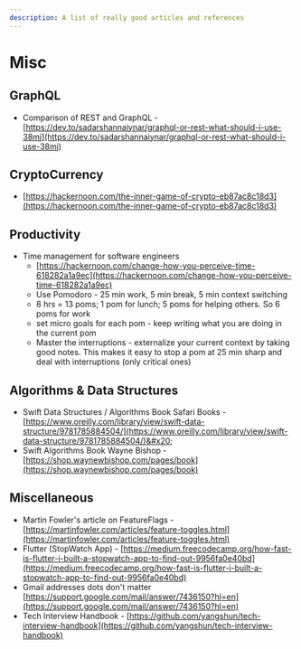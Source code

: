 ```yaml
---
description: A list of really good articles and references
---
```


# Misc

## **GraphQL**

* Comparison of REST and GraphQL - [https://dev.to/sadarshannaiynar/graphql-or-rest-what-should-i-use-38mj](https://dev.to/sadarshannaiynar/graphql-or-rest-what-should-i-use-38mj)

## CryptoCurrency

* [https://hackernoon.com/the-inner-game-of-crypto-eb87ac8c18d3](https://hackernoon.com/the-inner-game-of-crypto-eb87ac8c18d3)

## Productivity

* Time management for software engineers
  * [https://hackernoon.com/change-how-you-perceive-time-618282a1a9ec](https://hackernoon.com/change-how-you-perceive-time-618282a1a9ec)
  * Use Pomodoro - 25 min work, 5 min break, 5 min context switching
  * 8 hrs = 13 poms; 1 pom for lunch; 5 poms for helping others. So 6 poms for work
  * set micro goals for each pom - keep writing what you are doing in the current pom
  * Master the interruptions - externalize your current context by taking good notes. This makes it easy to stop a pom at 25 min sharp and deal with interruptions (only critical ones)

## Algorithms & Data Structures

* Swift Data Structures / Algorithms Book Safari Books - [https://www.oreilly.com/library/view/swift-data-structure/9781785884504/](https://www.oreilly.com/library/view/swift-data-structure/9781785884504/)&#x20;
* Swift Algorithms Book Wayne Bishop - [https://shop.waynewbishop.com/pages/book](https://shop.waynewbishop.com/pages/book)

## Miscellaneous

* Martin Fowler's article on FeatureFlags - [https://martinfowler.com/articles/feature-toggles.html](https://martinfowler.com/articles/feature-toggles.html)
* Flutter (StopWatch App) - [https://medium.freecodecamp.org/how-fast-is-flutter-i-built-a-stopwatch-app-to-find-out-9956fa0e40bd](https://medium.freecodecamp.org/how-fast-is-flutter-i-built-a-stopwatch-app-to-find-out-9956fa0e40bd)
* Gmail addresses dots don't matter [https://support.google.com/mail/answer/7436150?hl=en](https://support.google.com/mail/answer/7436150?hl=en)
* Tech Interview Handbook - [https://github.com/yangshun/tech-interview-handbook](https://github.com/yangshun/tech-interview-handbook)
